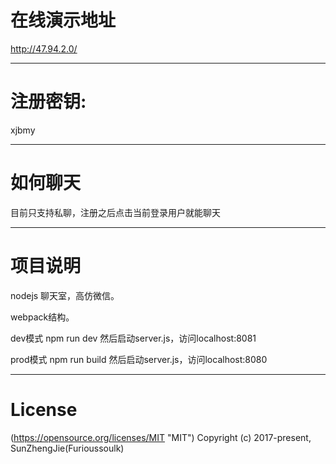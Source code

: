 # 在线演示地址
http://47.94.2.0/
***
# 注册密钥:
xjbmy
***
# 如何聊天
目前只支持私聊，注册之后点击当前登录用户就能聊天
***
# 项目说明
nodejs 聊天室，高仿微信。  

webpack结构。  

dev模式 npm run dev 然后启动server.js，访问localhost:8081  

prod模式 npm run build 然后启动server.js，访问localhost:8080  

***
# License
(https://opensource.org/licenses/MIT "MIT")
Copyright (c) 2017-present,  SunZhengJie(Furioussoulk)
